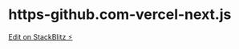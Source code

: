 # https-github.com-vercel-next.js

[Edit on StackBlitz ⚡️](https://stackblitz.com/edit/nextjs-kujdyp)